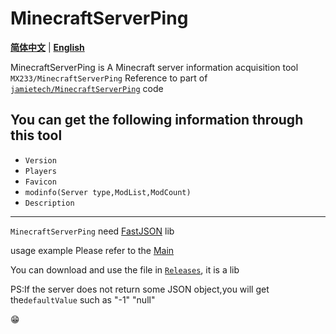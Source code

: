 # MinecraftServerPing
[**简体中文**](README.md) | [**English**](README-EN.md)

MinecraftServerPing is A Minecraft server information acquisition tool
`MX233/MinecraftServerPing` Reference to part of [`jamietech/MinecraftServerPing`](https://github.com/jamietech/MinecraftServerPing) code

You can get the following information through this tool
----
- `Version`
- `Players`
- `Favicon`
- `modinfo(Server type,ModList,ModCount)`
- `Description`
----
`MinecraftServerPing` need [FastJSON](https://github.com/alibaba/fastjson) lib

usage example Please refer to the [Main](https://github.com/MX233/MinecraftServerPing/blob/main/tax/cute/minecraftserverping/Main.java)

You can download and use the file in [``Releases``](https://github.com/MX233/MinecraftServerPing/releases), it is a lib

PS:If the server does not return some JSON object,you will get the`defaultValue` such as "-1" "null"

:grin:
